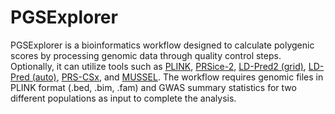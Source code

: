 # PGSExplorer
PGSExplorer is a bioinformatics workflow designed to calculate polygenic scores by processing genomic data through quality control steps. Optionally, it can utilize tools such as [PLINK](https://www.cog-genomics.org/plink/), [PRSice-2](https://choishingwan.github.io/PRSice/), [LD-Pred2 (grid)](https://privefl.github.io/bigsnpr/articles/LDpred2.html), [LD-Pred (auto)](https://privefl.github.io/bigsnpr/articles/LDpred2.html), [PRS-CSx](https://github.com/getian107/PRScsx), and [MUSSEL](https://github.com/Jin93/MUSSEL). The workflow requires genomic files in PLINK format (.bed, .bim, .fam) and GWAS summary statistics for two different populations as input to complete the analysis.

[](https://viewer.diagrams.net/tags=%7B%7D&lightbox=1&target=blank&highlight=0000ff&edit=_blank&layers=1&nav=1&title=Ba%C5%9Fl%C4%B1ks%C4%B1z%20Diyagram.drawio#R%3Cmxfile%3E%3Cdiagram%20name%3D%22Sayfa%201%22%20id%3D%22A8VOpgxVlnepOkoelsrt%22%3E7V1tk5s4Ev41U7f7wRRCvH60xzPJ1WW35jK7l7v7ksIg22wweAHPy%2F76lUACAcLGNtg4YVIVGyEL6H70dKvVEnfwfvP2IbK3619CF%2Fl3iuy%2B3cH5naIAQ9HxByl5z0p0y8wKVpHn0kpFwbP3F6KFMi3deS6KSxWTMPQTb1sudMIgQE5SKrOjKHwtV1uGfvmqW3uFagXPju3XS794brLOSk3FKMo%2FIm%2B1ZlcGupWdWdjOt1UU7gJ6vSAMUHZmY7Nm6DPGa9sNX7ki%2BHAH76MwTLJvm7d75BOxMollv3tsOJvfcoSCpM0P%2FqNMF2v45%2FMf%2F58Ev1uTrfdbsp4AFWbtvNj%2BjgqD3m7yzqRDHnBbvxy9gxcUJehNpCZ7wVoonhdDCIUblETvuB79lS5TEVH0qLKWHb8WutBplTWnBp0hgGp%2FlbdciAF%2FoZI4SirqYamQ5%2FYwhD7ZC%2BQ%2FhbGXeGGATy3CJAk3d3C2Tjb4qnOAv7K6U99bkTpJuMWlNj1ysEhRhAviJAq%2FofvQD6P0GhDq0IL4TmdLz%2Fe5cuNhqj%2FI5Bdre0vuZ%2FO2Ij1Tsv%2FaRUhy%2FHDnfo1R9OI5KP6K1bH0VrvIJnf4FTeFfzHbhh656sMLvnhMb7Ou4wOgqaq%2BUcVAK2l4AoyahqFAw6ysew1r5vVxj%2B%2BiDHwA1ZpYVEY1JblApS%2FBAOtkwRyQ9NnyAhVpyUAgLQGKFNgbUShax9LKxX%2B6tHhxKEAy4CUlYskdCySXcCcCgXqDQOS%2BmEbXuxVILuDT5cHMrCVZ%2FJ%2BAkhukhXlLkvk%2F2JPwcq7lhaf7CbGIIRYTL0X9z13ITkzi1MWc4gpA2b6lpo2dx99W5PPR87H984IVcda8OM6%2BPf%2F6FLNL4FvOrpL9oKY2LP%2BkZrVTD1Bg23kLTuvscRA2nuumZvp17SXoeWs75Jqv2MbjstTfRERuMn3eR3vj%2BUStH%2BzI3oSBS8t5VyL9a2%2Fkc9y2tvFqmZ4NKKkCjHDw0gRcDSypL9Om1C2bGANe4Hovnruz%2FRwKuKCAQVa0qBVE1RJ8m7VauKzU2IipfZgyYcXkVzAl8pcuCir99PHTcSI6mt4VU9J5WSn1DtjI79htUHsSmNDxzrpGvLUDIaU7GeQInUerhf0TfnB8cbny8XMKRDnl%2FyUFL%2FkJxm4YZ2jPzxf2QabmQSY9b0K72DS9DTtKhJbjTtGqsRANS4CUpsP5%2FIhJREtlgkvm5DvRm0aeWsOCPFQX5HUZdk5qRimayQSfnylOZHLPT4jHt%2BQ0HeHirxWOISfJ0JacSYmIFID0MBuokmM2VF3YsedIWzvBXBZgIvY%2Fk8gOqUto7Tm%2FGdezV5%2FRS9ZKgtLW5xpXkTBlFrUhZ2TS1UvnMsJizwXd9C%2BvUzkLDKADPT3LiSzrjG2Ukp%2FK9VH0TI3QWl5TK%2FQnv3OaUixJ1spuGav2mj9ldi2uBdp9i2a4c7gP5%2BUr7m6q2EkPcwDxhWVY03o1%2FOcGLuvIDRYuj4MRQ%2BPa8Tq3OpztqkdCgAo1tR4J0VVDNw1c7lfCMLmRPBinaRmcCXeJ7wX4nlgIUhR%2FeUHI3kiundgszlIxmcv07wiT2T7UciCWosqS2Rentxj0nagGHhMVWYsJhKePgjwodRDiqNNGRhp1ykgVRumiBjxKFH0o8q2sRGrPLUnlacGsWXMgCn30NqwVjczO8XuaxHN0lEglPg3v%2BKhlFxJK1gEXEirigQlQOPn35R%2BpLeIF5U7RwKY1AmscD9SCyOmMipJ9kmbfWftExIB8C8LEWbPBQoWRXdPQVSGHTzUVgj2cuAlfqJZJrQhhL40%2FDhM74Y6x4UH8MXI9%2FtAPnW%2B5MMoYOiLWrTdFe%2FfzrwhBfQVJVOPGEeNqyHSFiDGVBdT1m0cGpZ76rNZlcdJiymPQOFkuHcey9s6T9aY7ZlyvprwW0zJxyacB%2B72npR%2B%2BOms8xJXwuDeyneRrGH3dIDveRWiTSq8hTpTY1HOz5F4EzibHDLEZ5xSgKOLoRV9zG1pzNHqtCgMXZMAwYfc2zWIVWkNMoSGqSOPcy0wLxQ8%2FIv8FkV5Xbws0BrD3hiXJMzSM2bBwvG3cFDvkUGbH22xwtPTeCF%2FMyphUqrHF3%2Bx1uLGz2I%2FjBasZHQ3M1aLsM1WtIur56pz8E5FSb8gEannexNRLDuYEShqPW60%2BryIijt48dU25DdQqI2r7RK0GJQBvCLWiuPoAUQtH1PaJWquCWmvYoBWljQ0QtOoI2l4dBIhRqw4bqaK8pQEiVRuR2itSjeEjVRQPHSBS9RGpfSKVxO2HjlRRHHaASDVGpPaKVG3wSLVEfuo4X3um4qFcG52YBqd1naHiWnO2bNGAgKC4lEQ%2BJ3JBHu%2BX6eOYvHjKBD5gM9gUENCUTJ4G6ssXLpwRyzIMOEB8Rr6dIDdAcYxP3K%2BR821U8wHCryxfg4pUClnUMzVEau5tRY9a7%2FWfEZlPJb8Ml%2Fi%2F%2BW7rYyUk6I7lv48K36two2zecb82eIVr9Yle45IaN1ukkDDj7G3SpbGHFyse9AfSBLxZvh5WlN%2BRXmzKfEBZ5BDS%2B5mvk4Ss%2FZ0SSSiPjhuokpeuY8SAiCSHpJ8%2BkjQ7%2FEHKY%2FIZBuyrBhR6YpJONU%2Fc8DWYLCZAMaUttmz0OjN%2B9S7Faki8yoRo1pBrDuox6QEnmAtd0q3GYKcGyrnvsl5DGQaiIPu9KO0caUaL7PfvEGnYOGLle7Y%2FsbfbCZEhSRl%2BjMnUeIzvfbKwo0k6uT4hZRzsmriqDkcXLe1d6nRl58LIRbXVv7XRUwW9fWK1BE4zXzDAL8UQZqH2RXotsqC%2BQyjeOukpsiYZw%2Be5H9OiXpnnHoF1z%2BV7XYPnFLm8ccH1eQ7WTe7HLw%2B4IBu3j777AcOly1J5TeEE6BIQuF3XG5ZbdRVLCyzKdJmbtPA29NvS3ozqPpBFCExJKdsXwdYjok0jTKO3JZCwnoj7EWGNhH%2B9r4gZeP9BIy9Hrw4maz1kWVE1SwYkA5ilurEVsPWOjDstgACohqbKlgmNSzqobTJ4vz8f4kIOajUv2fUi%2FAhZQRzuSL3%2BcAj0qhOLeef6XqvZIuF%2FRNxNIg67JBIEw4McEK4LHOAkuDlOgveJT6hUwakc3I3iolPgRosp8O%2BQG688op%2Fqpoy7Xncj%2BsbdsPYx5wEn8aLDeaPFBnIjDrvGoW5MZ9bjVXFIfEagH4AitNggtGS%2Frd6GplZzXvC4O8%2B4O8%2B4O8%2B4O4%2FIw%2FxRd%2Bdp3p202TPWy8kjhiUJJrguu38PEEwq1Mc3gTvNlu3PHd%2BOMT2UQVGOER4rQOSWdmjfu7uGKBzPyiKSv%2Ba98G2JBUav8ES2wea0Y2iSVtNPaeBSbhKP9CMH0VYKNQgaLtt6qJXbweZshZJaO6k6cymco%2BHmpWlNo%2Bc8slszsfe27%2Bz8LGHs6X7aOJSuIgjrOO3nlfFw6%2B0k%2BH0%2FCMjSPcxTAWqzO21%2BBOxg00zC8Zt4y5Ksm0JH7kwsVn4QLpcx6gccghTBmvIuvWlzTpfFFpX5Dk71vThEMziG1izxM18P0MV%2BZz2%2BHqAY3lzn9QBKg%2FabB0NlbmxpEXt8O0CLUfklFCwjUzbNuoIXMoJIvyEFy5UtM1ismuX8CLZGuqjCYYsEn2v26GLro6so%2FBQ3t%2BDtq2m1zV56%2Fbi17DUOQ3FrrXLQ09I6cWpVs%2FpGjooq%2B%2FZqhUmfR74fgIWYqk7uv%2B%2F%2FQXJudHtDum6wiLflqSDRrFG6OOqMa3Z281yWUJo5dGiuS7C%2F%2FXCeJc1zOuoJhjvwUJum0k4ZeADIxjGn8sMFBhfCZdFnkTB685L%2F0jPk%2B%2F9IuaTRo%2FkbV23%2Bzh08ocjboFTVDWROBZfxXxsHcSD8Xn33BmDbJx0dpqg0BM1LM%2FrBOMXpRPK0RkGYvJNI980FLPJe1AlvaGwrwwHzhtVih2lOKS2mNIUsgwvJ9Aajk4C9nZKMrv5ASfJOj%2B1dEpI4c5Ssw1UY4GFASHx6Lh7OJwcRWNEfArWRwOQzCQxjJnrPmZAccC2Rw6Kp9Ii1dQbxsTcjZjywp6bCnMpjKFL4lsduKFKr%2BKqqVWG2thSpVRIIYLWhvilSuHtDRxT54cv0%2BQbZMeeKs9kRk6MKy8GJG6DKFtM3I1UOmCrVQVGlrpanwKBZiaS3pkqlwrnVNKreqbI5neWHpcrOZr5IBnLl5RpKJ%2FirbJ5UCU71x6OK3CJe2PdLgWHFT8HikOrRcSB8z%2B0%2BUZ8XSbWad%2BFr3ZFg07Ds0z9%2F%2FReu8NPTnTL77ee2fYpFwqNsF6nCbJCedSAFu5TlIlxNVYm%2FT6179WFGumzkUGMF2VIo3njRdOxPaEl0orJcbra9leDlJ4%2FpH0cGfvrbtv25wGz7yTZLUkoLrMvTq7pkybrgXRWgSEApgc6Q8to94K6DAK%2FZgLvmbfIbkFZk%2BG8574KWcg4HjwpFBIE98OOdsMaXvpd8KLWOqbyFmoE50C96AF15NYpwZX8pywlIKuxv5t5qfvvk%2BTz2%2Bdlz0EQZCey6BKYBybB00xgKhYnWfXZEYUdjbaSwE2CXj14kU2war09s%2BR50fbwp%2FdN88hQhdyS2KxObpUuDoTVFFoXnO6K15pdqjLTWOa2ZlmSYYKCspvTqrk3u47dBkpo1vTdmjz8EqQEMIU0MwOvwWvOLh87mteb3rgyT1xqWSd4GrwGoSroBRAZzCMzWwSReE7P98vvz88OnkdiuTGymLqkD8tc6mApp4rXmt%2FSMvNY9rxmWpA10FAqO2HHI2UX%2B%2ByyynW9kcvSQPMu0VF1OSvt6U4Z%2BPo3GtBhlEmmeb6ur7%2FjXQVQ3mmCTnwe2PAHVfJIO8%2BG%2Fx1RMtnRjoKmYClsKcHYqJrh0KmaPk%2BcSFjwKXpBzgzPoapepmNhr0M%2FDXb7DUvkXfWZ0t1j%2BeHM0wnrbUGhEr6TOVHv%2FyTSiX5pGOkgd%2BM5ycPIO1EEOjpxnZ10%2FXfGO7kXCVS92IYEPfwM%3D%3C%2Fdiagram%3E%3C%2Fmxfile%3E)
